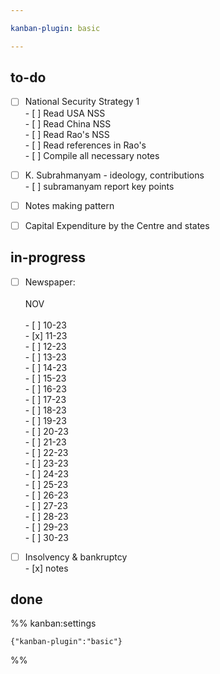 ```yaml
---

kanban-plugin: basic

---
```


## to-do

- [ ] National Security Strategy 1<br>- [ ] Read USA NSS<br>- [ ] Read China NSS<br>- [ ] Read Rao's NSS<br>- [ ] Read references in Rao's<br>- [ ] Compile all necessary notes
- [ ] K. Subrahmanyam - ideology, contributions<br>- [ ] subramanyam report key points
- [ ] Notes making pattern
- [ ] Capital Expenditure by the Centre and states


## in-progress

- [ ] Newspaper:<br><br>NOV<br><br>- [ ] 10-23<br>- [x] 11-23<br>- [ ] 12-23<br>- [ ] 13-23<br>- [ ] 14-23<br>- [ ] 15-23<br>- [ ] 16-23<br>- [ ] 17-23<br>- [ ] 18-23<br>- [ ] 19-23<br>- [ ] 20-23<br>- [ ] 21-23<br>- [ ] 22-23<br>- [ ] 23-23<br>- [ ] 24-23<br>- [ ] 25-23<br>- [ ] 26-23<br>- [ ] 27-23<br>- [ ] 28-23<br>- [ ] 29-23<br>- [ ] 30-23
- [ ] Insolvency & bankruptcy<br>- [x] notes


## done





%% kanban:settings
```
{"kanban-plugin":"basic"}
```
%%